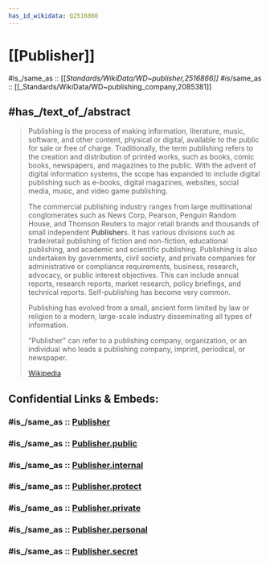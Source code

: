 ```yaml
---
has_id_wikidata: Q2516866
---
```


# [[Publisher]] 

#is_/same_as :: [[_Standards/WikiData/WD~publisher,2516866]] 
#is_/same_as :: [[_Standards/WikiData/WD~publishing_company,2085381]]  

## #has_/text_of_/abstract 

> Publishing  is the process of making information, literature, music, software, and other content, physical or digital, available to the public for sale or free of charge. Traditionally, the term publishing refers to the creation and distribution of printed works, such as books, comic books, newspapers, and magazines  to the public. With the advent of digital information systems, the scope has expanded to include digital publishing such as e-books, digital magazines, websites, social media, music, and video game publishing.
>
> The commercial publishing industry ranges from large multinational conglomerates such as News Corp, Pearson, Penguin Random House, and Thomson Reuters to major retail brands and thousands of small independent **Publisher**s. It has various divisions such as trade/retail publishing of fiction and non-fiction, educational publishing, and academic and scientific publishing. Publishing is also undertaken by governments, civil society, and private companies for administrative or compliance requirements, business, research, advocacy, or public interest objectives. This can include annual reports, research reports, market research, policy briefings, and technical reports. Self-publishing has become very common.
>
> Publishing has evolved from a small, ancient form limited by law or religion to a modern, large-scale industry disseminating all types of information.
>
> "Publisher" can refer to a publishing company, organization, or an individual who leads a publishing company, imprint, periodical, or newspaper.
>
> [Wikipedia](https://en.wikipedia.org/wiki/Publishing) 


## Confidential Links & Embeds: 

### #is_/same_as :: [Publisher](/_Standards/Society/Communication/Media/Writing/Book/Publisher.md) 

### #is_/same_as :: [Publisher.public](/_public/Society/Communication/Media/Writing/Book/Publisher.public.md) 

### #is_/same_as :: [Publisher.internal](/_internal/Society/Communication/Media/Writing/Book/Publisher.internal.md) 

### #is_/same_as :: [Publisher.protect](/_protect/Society/Communication/Media/Writing/Book/Publisher.protect.md) 

### #is_/same_as :: [Publisher.private](/_private/Society/Communication/Media/Writing/Book/Publisher.private.md) 

### #is_/same_as :: [Publisher.personal](/_personal/Society/Communication/Media/Writing/Book/Publisher.personal.md) 

### #is_/same_as :: [Publisher.secret](/_secret/Society/Communication/Media/Writing/Book/Publisher.secret.md)

